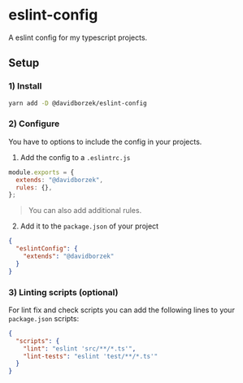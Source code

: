# eslint-config

A eslint config for my typescript projects.

## Setup

### 1) Install

```bash
yarn add -D @davidborzek/eslint-config
```

### 2) Configure

You have to options to include the config in your projects.

1. Add the config to a `.eslintrc.js`

```js
module.exports = {
  extends: "@davidborzek",
  rules: {},
};
```

> You can also add additional rules.

2. Add it to the `package.json` of your project

```json
{
  "eslintConfig": {
    "extends": "@davidborzek"
  }
}
```

### 3) Linting scripts (optional)

For lint fix and check scripts you can add the following lines to your `package.json` scripts:

```json
{
  "scripts": {
    "lint": "eslint 'src/**/*.ts'",
    "lint-tests": "eslint 'test/**/*.ts'"
  }
}
```
